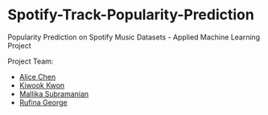# Spotify-Track-Popularity-Prediction
Popularity Prediction on Spotify Music Datasets - Applied Machine Learning Project

Project Team:
- [Alice Chen](https://github.com/yuehtingchen)
- [Kiwook Kwon](https://github.com/kk3542)
- [Mallika Subramanian](https://github.com/mallika2011)
- [Rufina George](https://github.com/rufinag)
